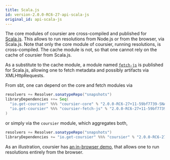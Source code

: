 ```yaml
---
title: Scala.js
id: version-2.0.0-RC6-27-api-scala-js
original_id: api-scala-js
---
```


The core modules of coursier are cross-compiled and published for
[Scala.js](https://www.scala-js.org). This allows to run resolutions from
Node.js or from the browser, via Scala.js. Note that only the core module
of coursier, running resolutions, is cross-compiled. The cache module is not,
so that one cannot rely on the cache of coursier from Scala.js.

As a substitute to the cache module, a module named
[`fetch-js`](https://repo1.maven.org/maven2/io/get-coursier/coursier-fetch-js_sjs0.6_2.12)
is published for Scala.js, allowing one to fetch metadata and possibly
artifacts via XMLHttpRequests.

From sbt, one can depend on the core and fetch modules via
```scala
resolvers += Resolver.sonatypeRepo("snapshots")
libraryDependencies ++= Seq(
  "io.get-coursier" %%% "coursier-core" % "2.0.0-RC6-27+11-59bf7739-SNAPSHOT",
  "io.get-coursier" %%% "coursier-fetch-js" % "2.0.0-RC6-27+11-59bf7739-SNAPSHOT"
)
```
or simply via the `coursier` module, which aggregates both,
```scala
resolvers += Resolver.sonatypeRepo("snapshots")
libraryDependencies += "io.get-coursier" %%% "coursier" % "2.0.0-RC6-27+11-59bf7739-SNAPSHOT"
```

As an illustration, coursier has [an in-browser demo](../demo), that allows one
to run resolutions entirely from the browser.
